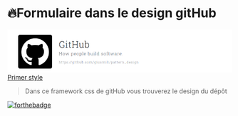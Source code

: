 # 🔥Formulaire dans le design gitHub
![cover](./asset/cover.PNG)
[Primer style](https://primer.style/)
>Dans ce framework css de gitHub vous trouverez le design du dépôt


[![forthebadge](https://forthebadge.com/images/badges/uses-git.svg)](https://forthebadge.com)